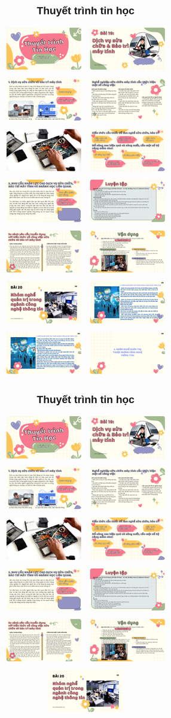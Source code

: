<html lang="vi">
<head>
    <meta charset="UTF-8">
    <meta name="viewport" content="width=device-width, initial-scale=1.0">
    <title>Trang Web Ảnh</title>
    <style>
        body { font-family: Arial, sans-serif; text-align: center; margin: 20px; }
        .container { max-width: 600px; margin: auto; }
        .image-gallery img { width: 200px; height: auto; margin: 10px; border-radius: 5px; }
    </style>
</head>
<body>
    <div class="container">
        <h1>Thuyết trình tin học</h1>
        <div class="image-gallery">
            <a href="images/image1.jpg"><img src="1.png" alt="Ảnh 1"></a>
            <a href="images/image2.jpg"><img src="2.png" alt="Ảnh 2"></a>
            <a href="images/image3.jpg"><img src="3.png" alt="Ảnh 3"></a>
            <a href="images/image4.jpg"><img src="4.png" alt="Ảnh 4"></a>
            <a href="images/image5.jpg"><img src="5.png" alt="Ảnh 5"></a>
            <a href="images/image6.jpg"><img src="6.png" alt="Ảnh 6"></a>
            <a href="images/image7.jpg"><img src="7.png" alt="Ảnh 7"></a>
            <a href="images/image8.jpg"><img src="8.png" alt="Ảnh 8"></a>
            <a href="images/image9.jpg"><img src="9.png" alt="Ảnh 9"></a>
            <a href="images/image10.jpg"><img src="10.png" alt="Ảnh 10"></a>
            <a href="images/image11.jpg"><img src="11.png" alt="Ảnh 11"></a>
            <a href="images/image12.jpg"><img src="12.png" alt="Ảnh 12"></a>
            <a href="images/image13.jpg"><img src="13.png" alt="Ảnh 13"></a>
            <a href="images/image14.jpg"><img src="14.png" alt="Ảnh 14"></a>
        </div>
    </div>
</body>
</html><!DOCTYPE html>
<html lang="vi">
<head>
    <meta charset="UTF-8">
    <meta name="viewport" content="width=device-width, initial-scale=1.0">
    <title>Trang Web Ảnh</title>
    <style>
        body { font-family: Arial, sans-serif; text-align: center; margin: 20px; }
        .container { max-width: 600px; margin: auto; }
        .image-gallery img { width: 200px; height: auto; margin: 10px; border-radius: 5px; }
    </style>
</head>
<body>
    <div class="container">
        <h1>Thuyết trình tin học</h1>
        <div class="image-gallery">
            <a href="images/image1.jpg"><img src="1.png" alt="Ảnh 1"></a>
            <a href="images/image2.jpg"><img src="2.png" alt="Ảnh 2"></a>
            <a href="images/image3.jpg"><img src="3.png" alt="Ảnh 3"></a>
            <a href="images/image4.jpg"><img src="4.png" alt="Ảnh 4"></a>
            <a href="images/image5.jpg"><img src="5.png" alt="Ảnh 5"></a>
            <a href="images/image6.jpg"><img src="6.png" alt="Ảnh 6"></a>
            <a href="images/image7.jpg"><img src="7.png" alt="Ảnh 7"></a>
            <a href="images/image8.jpg"><img src="8.png" alt="Ảnh 8"></a>
            <a href="images/image9.jpg"><img src="9.png" alt="Ảnh 9"></a>
            <a href="images/image10.jpg"><img src="10.png" alt="Ảnh 10"></a>
            <a href="images/image11.jpg"><img src="11.png" alt="Ảnh 11"></a>
        </div>
    </div>
</body>
</html>
